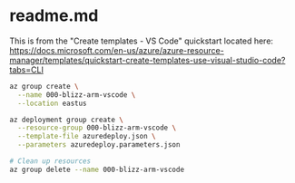 # readme.md

This is from the "Create templates - VS Code" quickstart located here: <https://docs.microsoft.com/en-us/azure/azure-resource-manager/templates/quickstart-create-templates-use-visual-studio-code?tabs=CLI>

```bash
az group create \
  --name 000-blizz-arm-vscode \
  --location eastus

az deployment group create \
  --resource-group 000-blizz-arm-vscode \
  --template-file azuredeploy.json \
  --parameters azuredeploy.parameters.json

# Clean up resources
az group delete --name 000-blizz-arm-vscode
```
